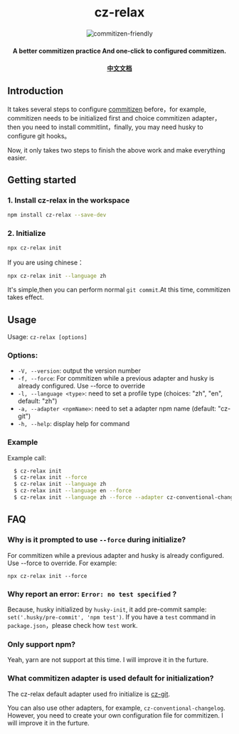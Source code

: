 <h1 align="center">cz-relax</h1>

<p align="center">
  <a target="_blank" href="http://commitizen.github.io/cz-cli/">
      <img style="display:inline-block;margin:0.2em;" alt="commitizen-friendly" src="https://img.shields.io/badge/commitizen-friendly-brightgreen.svg?logo=github">
    </a>
</p>

<h4 align="center">A better commitizen practice And one-click to configured commitizen.<h4>
<h4 align="center"><a target="_blank" href="https://github.com/qiqihaobenben/commitizen-relax/blob/release/docs/zh.md">中文文档</a><h4>

## Introduction

It takes several steps to configure [commitizen](https://github.com/commitizen/cz-cli) before，for example, commitizen needs to be initialized first and choice commitizen adapter，then you need to install commitlint，finally, you may need husky to configure git hooks。

Now, it only takes two steps to finish the above work and make everything easier.

## Getting started

### 1. Install cz-relax in the workspace

```sh
npm install cz-relax --save-dev
```

### 2. Initialize

```sh
npx cz-relax init
```

If you are using chinese：

```sh
npx cz-relax init --language zh
```

It's simple,then you can perform normal `git commit`.At this time, commitizen takes effect.

## Usage

Usage: `cz-relax [options]`

### Options:

- `-V, --version`: output the version number
- `-f, --force`: For commitizen while a previous adapter and husky is already configured. Use --force to override
- `-l, --language <type>`: need to set a profile type (choices: "zh", "en", default: "zh")
- `-a, --adapter <npmName>`: need to set a adapter npm name (default: "cz-git")
- `-h, --help`: display help for command

### Example

Example call:

```sh
  $ cz-relax init
  $ cz-relax init --force
  $ cz-relax init --language zh
  $ cz-relax init --language en --force
  $ cz-relax init --language zh --force --adapter cz-conventional-changelog
```

## FAQ

### Why is it prompted to use `--force` during initialize?

For commitizen while a previous adapter and husky is already configured. Use --force to override. For example:

```
npx cz-relax init --force
```

### Why report an error: `Error: no test specified` ?

Because, husky initialized by `husky-init`, it add pre-commit sample: `set('.husky/pre-commit', 'npm test')`. If you have a `test` command in `package.json`，please check how `test` work.

### Only support npm?

Yeah, yarn are not support at this time. I will improve it in the furture.

### What commitizen adapter is used default for initialization?

The cz-relax default adapter used fro initialize is [cz-git](https://github.com/Zhengqbbb/cz-git).

You can also use other adapters, for example, `cz-conventional-changelog`. However, you need to create your own configuration file for commitizen. I will improve it in the furture.
